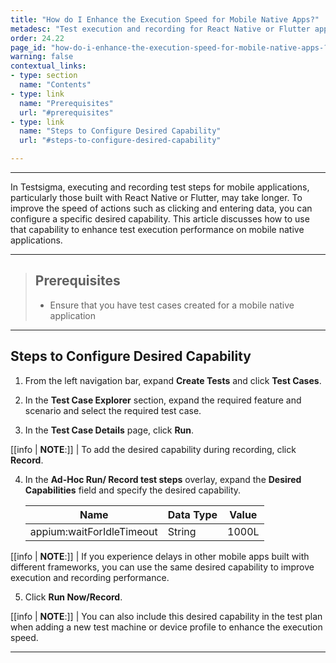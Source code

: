 ```yaml
---
title: "How do I Enhance the Execution Speed for Mobile Native Apps?"
metadesc: "Test execution and recording for React Native or Flutter apps can be slower in Testsigma. | Learn how to speed up actions using desired capabilities."
order: 24.22
page_id: "how-do-i-enhance-the-execution-speed-for-mobile-native-apps-?"
warning: false
contextual_links:
- type: section
  name: "Contents"
- type: link
  name: "Prerequisites"
  url: "#prerequisites"
- type: link
  name: "Steps to Configure Desired Capability"
  url: "#steps-to-configure-desired-capability"

---
```


---

In Testsigma, executing and recording test steps for mobile applications, particularly those built with React Native or Flutter, may take longer. To improve the speed of actions such as clicking and entering data, you can configure a specific desired capability. This article discusses how to use that capability to enhance test execution performance on mobile native applications.

---

> ## **Prerequisites**
> 
> - Ensure that you have test cases created for a mobile native application

---

## **Steps to Configure Desired Capability**

1. From the left navigation bar, expand **Create Tests** and click **Test Cases**.

2. In the **Test Case Explorer** section, expand the required feature and scenario and select the required test case. 

3. In the **Test Case Details** page, click **Run**.

[[info | **NOTE**:]]
| To add the desired capability during recording, click **Record**.

4. In the **Ad-Hoc Run/ Record test steps** overlay, expand the **Desired Capabilities** field and specify the desired capability. 

   | **Name** | **Data Type** | **Value** |
   | ------------- | ------------- | ------------- |
   | appium:waitForIdleTimeout | String | 1000L |

[[info | **NOTE**:]]
| If you experience delays in other mobile apps built with different frameworks, you can use the same desired capability to improve execution and recording performance.

5. Click **Run Now/Record**. 

[[info | **NOTE**:]]
| You can also include this desired capability in the test plan when adding a new test machine or device profile to enhance the execution speed. 

---
